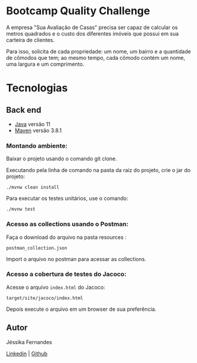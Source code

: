 # Bootcamp Quality Challenge

A empresa "Sua Avaliação de Casas" precisa ser capaz de calcular os metros quadrados e o custo dos diferentes imóveis que possui em sua carteira de clientes.

Para isso, solicita de cada propriedade: um nome, um bairro e a quantidade de cômodos que tem; ao mesmo tempo, cada cômodo contém um nome, uma largura e um comprimento.

# Tecnologias
## Back end
- [Java](https://www.oracle.com/br/java/technologies/javase-jdk11-downloads.html) versão 11
- [Maven](https://maven.apache.org/docs/3.8.1/release-notes.html) versão 3.8.1

### Montando ambiente:

Baixar o projeto usando o comando git clone.

Executando pela linha de comando na pasta da raiz do projeto, crie o jar do projeto:

`./mvnw clean install`

Para executar os testes unitários, use o comando:

`./mvnw test`

### Acesso as collections usando o Postman:

Faça o download do arquivo na pasta resources :
```
postman_collection.json
```
Import o arquivo no postman para acessar as collections.

### Acesso a cobertura de testes do Jacoco:

Acesse o arquivo ```index.html``` do Jacoco:
```
target/site/jacoco/index.html
```
Depois execute o arquivo em um browser de sua preferência.

## Autor

Jéssika Fernandes

[Linkedin](https://br.linkedin.com/in/ajessikafernandes) | [Github](https://github.com/ajessikafernandes)

